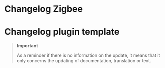 # Changelog Zigbee

# Changelog plugin template

>**Important**
>
>As a reminder if there is no information on the update, it means that it only concerns the updating of documentation, translation or text.
